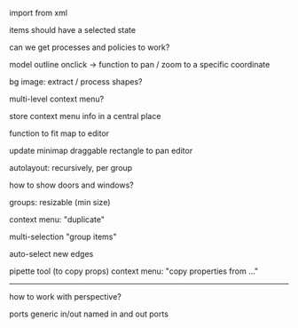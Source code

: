 import from xml

items should have a selected state

can we get processes and policies to work?

model outline
	onclick → function to pan / zoom to a specific coordinate

bg image: extract / process shapes?

multi-level context menu?

store context menu info in a central place

function to fit map to editor

update minimap
	draggable rectangle to pan editor

autolayout: recursively, per group

how to show doors and windows?

groups: resizable (min size)

context menu: "duplicate"

multi-selection
	"group items"

auto-select new edges

pipette tool (to copy props)
	context menu: "copy properties from ..."

---

how to work with perspective?

ports
	generic in/out
	named in and out ports
